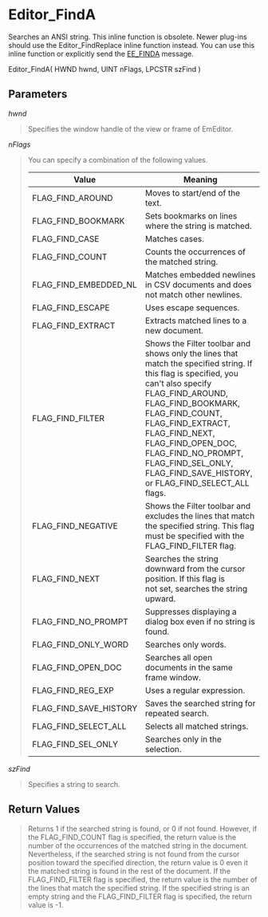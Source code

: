 # Editor\_FindA

Searches an ANSI string. This inline function is obsolete. Newer plug-ins should use the Editor\_FindReplace inline function instead. You can use this inline function or explicitly send the
[EE\_FINDA](../message/ee_finda) message.

Editor\_FindA( HWND hwnd, UINT nFlags, LPCSTR szFind )

## Parameters

_hwnd_

> Specifies the window handle of the view or frame of EmEditor.

_nFlags_

> You can specify a combination of the following values.
>
> | Value | Meaning |
> | --- | --- |
> | FLAG\_FIND\_AROUND | Moves to start/end of the text. |
> | FLAG\_FIND\_BOOKMARK | Sets bookmarks on lines where the string is matched. |
> | FLAG\_FIND\_CASE | Matches cases. |
> | FLAG\_FIND\_COUNT | Counts the occurrences of the matched string. |
> | FLAG\_FIND\_EMBEDDED\_NL | Matches embedded newlines in CSV documents and does not match other newlines. |
> | FLAG\_FIND\_ESCAPE | Uses escape sequences. |
> | FLAG\_FIND\_EXTRACT | Extracts matched lines to a new document. |
> | FLAG\_FIND\_FILTER | Shows the Filter toolbar and shows only the lines that match the specified string. If this flag is specified, you can't also specify FLAG\_FIND\_AROUND, FLAG\_FIND\_BOOKMARK, FLAG\_FIND\_COUNT, FLAG\_FIND\_EXTRACT, FLAG\_FIND\_NEXT, FLAG\_FIND\_OPEN\_DOC, FLAG\_FIND\_NO\_PROMPT, FLAG\_FIND\_SEL\_ONLY, FLAG\_FIND\_SAVE\_HISTORY, or FLAG\_FIND\_SELECT\_ALL flags. |
> | FLAG\_FIND\_NEGATIVE | Shows the Filter toolbar and excludes the lines that match the specified string. This flag must be specified with the FLAG\_FIND\_FILTER flag. |
> | FLAG\_FIND\_NEXT | Searches the string downward from the cursor position. If this flag is <br> not set, searches the string upward. |
> | FLAG\_FIND\_NO\_PROMPT | Suppresses displaying a dialog box even if no string is found. |
> | FLAG\_FIND\_ONLY\_WORD | Searches only words. |
> | FLAG\_FIND\_OPEN\_DOC | Searches all open documents in the same frame window. |
> | FLAG\_FIND\_REG\_EXP | Uses a regular expression. |
> | FLAG\_FIND\_SAVE\_HISTORY | Saves the searched string for repeated search. |
> | FLAG\_FIND\_SELECT\_ALL | Selects all matched strings. |
> | FLAG\_FIND\_SEL\_ONLY | Searches only in the selection. |

_szFind_

> Specifies a string to search.

## Return Values

> Returns 1 if the searched string is found, or 0 if not found. However, if the FLAG\_FIND\_COUNT flag is specified, the return value is the number of the occurrences of the matched string in the document. Nevertheless, if the searched string is not found
> from the cursor position toward the specified direction, the return value is 0 even it the matched string is found in the rest of the document. If the FLAG\_FIND\_FILTER flag is specified, the return
> value is the number of the lines that match the specified string. If the specified string is an empty string and the FLAG\_FIND\_FILTER flag is specified, the return value is -1.